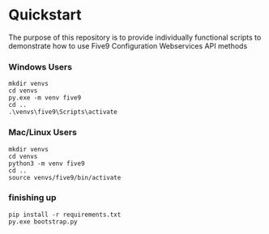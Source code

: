 # Quickstart

The purpose of this repository is to provide individually functional scripts to demonstrate how to use Five9 Configuration Webservices API methods

### Windows Users
    mkdir venvs
    cd venvs
    py.exe -m venv five9
    cd ..
    .\venvs\five9\Scripts\activate

### Mac/Linux Users
    mkdir venvs
    cd venvs
    python3 -m venv five9
    cd ..
    source venvs/five9/bin/activate

### finishing up
    pip install -r requirements.txt
    py.exe bootstrap.py


